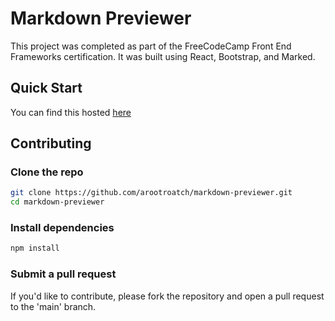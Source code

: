 # Markdown Previewer

This project was completed as part of the FreeCodeCamp Front End Frameworks certification. It was built using React, Bootstrap, and Marked. 

## Quick Start

You can find this hosted [here](https://fantastic-seahorse-e1aab3.netlify.app/)

## Contributing

### Clone the repo

```bash
git clone https://github.com/arootroatch/markdown-previewer.git
cd markdown-previewer
```

### Install dependencies
```bash
npm install
```
### Submit a pull request
If you'd like to contribute, please fork the repository and open a pull request to the 'main' branch.